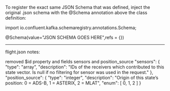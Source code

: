 To register the exact same JSON Schema that was defined, inject the original .json schema
with the @Schema annotation above the class definition:

import io.confluent.kafka.schemaregistry.annotations.Schema;

@Schema(value="JSON SCHEMA GOES HERE",refs = {})

--------------------------------------------------------

flight.json notes:

removed $id property and fields sensors and position_source
   "sensors": {
      "type": "array",
      "description": "IDs of the receivers which contributed to this state vector. Is null if no filtering for sensor was used in the request."
    },
    "position_source": {
      "type": "integer",
      "description": "Origin of this state’s position: 0 = ADS-B, 1 = ASTERIX, 2 = MLAT",
      "enum": [
        0,
        1,
        2
      ]
    }
   